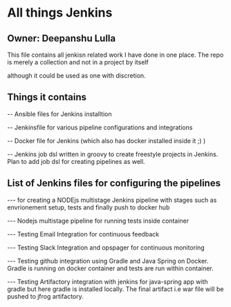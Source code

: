

# All things Jenkins

## Owner: Deepanshu Lulla

This file contains all jenkisn related work I have done in one place. The repo is merely a collection and not in a project by itself

although it could be used as one with discretion.

## Things it contains

-- Ansible files for Jenkins installtion

-- Jenkinsfile for various pipeline configurations and integrations

-- Docker file for Jenkins (which also has docker installed inside it  ;) ) 

-- Jenkins job dsl written in groovy to create freestyle projects in Jenkins. Plan to add job dsl for creating pipelines as well.


## List of  Jenkins files for configuring the pipelines
 
--- for creating a NODEjs multistage Jenkins pipeline with stages such as envrionement setup, tests and finally push to docker hub

--- Nodejs multistage pipeline for running tests inside container

--- Testing Email Integration for continuous feedback

--- Testing Slack Integration and opspager for continuous monitoring

--- Testing github integration using Gradle and Java Spring on Docker. Gradle is running on docker container and tests are run within container.

--- Testing Artifactory integration with jenkins for java-spring app with gradle but here gradle is installed locally. The final artifact i.e war file will be pushed to jfrog artifactory.





